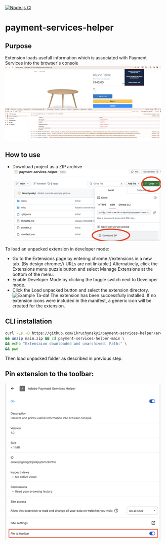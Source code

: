 [![Node.js CI](https://github.com/ikruchynskyi/payment-services-helper/actions/workflows/node.yml/badge.svg?branch=react)](https://github.com/ikruchynskyi/payment-services-helper/actions/workflows/node.yml)

# payment-services-helper

## Purpose
Extension loads usefull information which is associated with Payment Services into the browser's console
![browser console](https://raw.githubusercontent.com/ikruchynskyi/payment-services-helper/main/misc/console_example_1.png)

## How to use
- Download project as a ZIP archive
![download zip](https://raw.githubusercontent.com/ikruchynskyi/payment-services-helper/main/misc/download_zip.png)

To load an unpacked extension in developer mode:
- Go to the Extensions page by entering chrome://extensions in a new tab. (By design chrome:// URLs are not linkable.) Alternatively, click the Extensions menu puzzle button and select Manage Extensions at the bottom of the menu.
- Enable Developer Mode by clicking the toggle switch next to Developer mode.
- Click the Load unpacked button and select the extension directory.
![Example](https://developer.chrome.com/static/docs/extensions/get-started/tutorial/hello-world/image/extensions-page-e0d64d89a6acf.png)
Ta-da! The extension has been successfully installed. If no extension icons were included in the manifest, a generic icon will be created for the extension.

## CLI installation

```bash
curl -Ls -O https://github.com/ikruchynskyi/payment-services-helper/archive/main.zip \
&& unzip main.zip && cd payment-services-helper-main \
&& echo "Extensaion downloaded and unarchived. Path:" \
&& pwd
```
Then load unpacked folder as described in previous step.

## Pin extension to the toolbar:
![pin_extension](https://raw.githubusercontent.com/ikruchynskyi/payment-services-helper/main/misc/pin.png)
